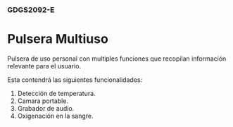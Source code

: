 <h3>GDGS2092-E</h3>
<h1>Pulsera Multiuso</h1>
<p>Pulsera de uso personal con multiples funciones que recopilan información relevante para el usuario.</p>
<p>Esta contendrá las siguientes funcionalidades:</p>
<ol>
  <li>Detección de temperatura.</li>
  <li>Camara portable.</li>
  <li>Grabador de audio.</li>
  <li>Oxigenación en la sangre.</li>
</ol>
